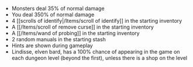 - Monsters deal 35% of normal damage
- You deal 350% of normal damage
- 4 [[scrolls of identify|/Items/scroll of identify]] in the starting inventory
- A [[/Items/scroll of remove curse]] in the starting inventory
- A [[/Items/wand of probing]] in the starting inventory
- 2 random manuals in the starting stash
- Hints are shown during gameplay
- Lindisse, elven bard, has a 100% chance of appearing in the game on each dungeon level (beyond the first), unless there is a shop on the level